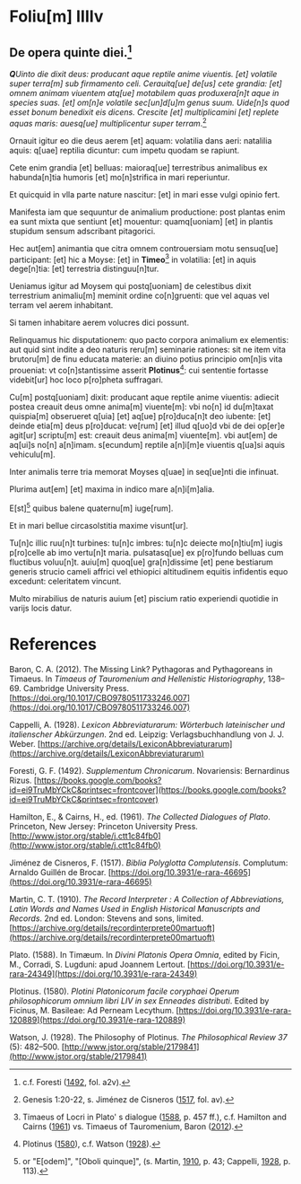 # Foliu[m] IIIIv

## De opera quinte diei.[^1]

***Q**Uinto die dixit deus: producant aque reptile anime viuentis. [et] volatile super terra[m] sub firmamento celi.
Cerauitq[ue] de[us] cete grandia: [et] omnem animam viuentem atq[ue] motabilem quas produxera[n]t aque in species suas. [et] om[n]e volatile sec[un]d[u]m genus suum.
Uide[n]s quod esset bonum benedixit eis dicens.
Crescite [et] multiplicamini [et] replete aquas maris: auesq[ue] multiplicentur super terram*.[^2]

Ornauit igitur eo die deus aerem [et] aquam: volatilia dans aeri: natalilia aquis: q[uae] reptilia dicuntur: cum impetu quodam se rapiunt. 

Cete enim grandia [et] belluas: maioraq[ue] terrestribus animalibus ex habunda[n]tia humoris [et] mo[n]strifica in mari reperiuntur.

Et quicquid in vlla parte nature nascitur: [et] in mari esse vulgi opinio fert.

Manifesta iam que sequuntur de animalium productione: post plantas enim ea sunt mixta que sentiunt [et] mouentur: quamq[uoniam] [et] in plantis stupidum sensum adscribant pitagorici.

Hec aut[em] animantia que citra omnem controuersiam motu sensuq[ue] participant: [et] hic a Moyse: [et] in **Timeo**[^3]
in volatilia: [et] in aquis dege[n]tia: [et] terrestria distinguu[n]tur.

Ueniamus igitur ad Moysem qui postq[uoniam] de celestibus dixit terrestrium  animaliu[m] meminit ordine co[n]gruenti: que vel aquas vel terram vel aerem inhabitant.

Si tamen inhabitare aerem volucres dici possunt.

Relinquamus hic disputationem: quo pacto corpora animalium ex elementis: aut quid sint indite a deo naturis reru[m] seminarie rationes: sit ne item vita brutoru[m] de finu educata materie: an diuino potius principio om[n]is vita proueniat: vt co[n]stantissime asserit **Plotinus**[^4]: cui sententie fortasse videbit[ur] hoc loco p[ro]pheta suffragari.

Cu[m] postq[uoniam] dixit: producant aque reptile anime viuentis: adiecit postea creauit deus omne anima[m] viuente[m]: vbi no[n] id du[m]taxat quispia[m] obserueret q[uia] [et] aq[ue] p[ro]duca[n]t deo iubente: [et] deinde etia[m] deus p[ro]ducat: ve[rum] [et] illud q[uo]d vbi de dei op[er]e agit[ur] scriptu[m] est: creauit deus anima[m] viuente[m]. vbi aut[em] de aq[ui]s no[n] a[n]imam. s[ecundum] reptile a[n]i[m]e viuentis q[ua]si aquis vehiculu[m].

Inter animalis terre tria memorat Moyses q[uae] in seq[ue]nti die infinuat.

Plurima aut[em] [et] maxima in indico mare a[n]i[m]alia.

E[st][^5] quibus balene quaternu[m] iuge[rum].

Et in mari bellue circasolstitia maxime visunt[ur].

Tu[n]c illic ruu[n]t turbines: tu[n]c imbres: tu[n]c deiecte mo[n]tiu[m] iugis p[ro]celle ab imo vertu[n]t maria. pulsatasq[ue] ex p[ro]fundo belluas cum fluctibus voluu[n]t. auiu[m] quoq[ue]  gra[n]dissime [et] pene bestiarum generis strucio cameli affrici vel ethiopici altitudinem equitis infidentis equo excedunt: celeritatem vincunt.

Multo mirabilius de naturis auium [et] piscium ratio experiendi 
quotidie in varijs locis datur.


[^1]: c.f. Foresti ([1492](https://books.google.com/books?id=ei9TruMbYCkC&printsec=frontcover), fol. a2v).  
[^2]: Genesis 1:20-22, s. Jiménez de Cisneros ([1517](https://doi.org/10.3931/e-rara-46695), fol. av).    
[^3]: Timaeus of Locri in Plato' s dialogue ([1588](https://doi.org/10.3931/e-rara-24349), p. 457 ff.), c.f. Hamilton and Cairns ([1961](http://www.jstor.org/stable/j.ctt1c84fb0)) vs. Timaeus of Tauromenium, Baron ([2012](https://doi.org/10.1017/CBO9780511733246.007)).  
[^4]: Plotinus ([1580](https://doi.org/10.3931/e-rara-120889)), c.f. Watson ([1928](http://www.jstor.org/stable/2179841)).  
[^5]: or "E[odem]", "[Oboli quinque]", (s. Martin, [1910](https://archive.org/details/recordinterprete00martuoft), p. 43; Cappelli, [1928](https://archive.org/details/LexiconAbbreviaturarum), p. 113).  


# References

Baron, C. A. (2012). The Missing Link? Pythagoras and Pythagoreans in Timaeus. In *Timaeus of Tauromenium and Hellenistic Historiography*, 138–69. Cambridge University Press. [https://doi.org/10.1017/CBO9780511733246.007](https://doi.org/10.1017/CBO9780511733246.007)

Cappelli, A. (1928). *Lexicon Abbreviaturarum: Wörterbuch lateinischer und italienscher Abkürzungen*. 2nd ed. Leipzig: Verlagsbuchhandlung von J. J. Weber. [https://archive.org/details/LexiconAbbreviaturarum](https://archive.org/details/LexiconAbbreviaturarum)

Foresti, G. F. (1492). *Supplementum Chronicarum*. Novariensis: Bernardinus Rizus. [https://books.google.com/books?id=ei9TruMbYCkC&printsec=frontcover](https://books.google.com/books?id=ei9TruMbYCkC&printsec=frontcover)

Hamilton, E., & Cairns, H., ed. (1961). *The Collected Dialogues of Plato*. Princeton, New Jersey: Princeton University Press. [http://www.jstor.org/stable/j.ctt1c84fb0](http://www.jstor.org/stable/j.ctt1c84fb0)

Jiménez de Cisneros, F. (1517). *Biblia Polyglotta Complutensis*. Complutum: Arnaldo Guillén de Brocar. [https://doi.org/10.3931/e-rara-46695](https://doi.org/10.3931/e-rara-46695)

Martin, C. T. (1910). *The Record Interpreter : A Collection of Abbreviations, Latin Words and Names Used in English Historical Manuscripts and Records*. 2nd ed. London: Stevens and sons, limited. [https://archive.org/details/recordinterprete00martuoft](https://archive.org/details/recordinterprete00martuoft)

Plato. (1588). In Timæum. In *Divini Platonis Opera Omnia*, edited by Ficin, M., Corradi, S. Lugduni: apud Joannem Lertout. [https://doi.org/10.3931/e-rara-24349](https://doi.org/10.3931/e-rara-24349)

Plotinus. (1580). *Plotini Platonicorum facile coryphaei Operum philosophicorum omnium libri LIV in sex Enneades distributi*. Edited by Ficinus, M. Basileae: Ad Perneam Lecythum. [https://doi.org/10.3931/e-rara-120889](https://doi.org/10.3931/e-rara-120889)

Watson, J. (1928). The Philosophy of Plotinus. *The Philosophical Review 37* (5): 482–500. [http://www.jstor.org/stable/2179841](http://www.jstor.org/stable/2179841)
